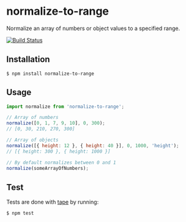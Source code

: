 # normalize-to-range

Normalize an array of numbers or object values to a specified range.

[![Build Status](https://travis-ci.org/zakangelle/normalize-to-range.png?branch=master)](https://travis-ci.org/zakangelle/normalize-to-range)

## Installation

```
$ npm install normalize-to-range
```

## Usage

```js
import normalize from 'normalize-to-range';

// Array of numbers
normalize([0, 1, 7, 9, 10], 0, 300);
// [0, 30, 210, 270, 300]

// Array of objects
normalize([{ height: 12 }, { height: 40 }], 0, 1000, 'height');
// [{ height: 300 }, { height: 1000 }]

// By default normalizes between 0 and 1
normalize(someArrayOfNumbers);
```

## Test
Tests are done with [tape](https://github.com/substack/tape) by running:

```
$ npm test
```

